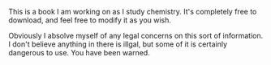 This is a book I am working on as I study chemistry.  It's completely free to download, and feel free to modify it as you wish.

Obviously I absolve myself of any legal concerns on this sort of information.  I don't believe anything in there is illgal, but some of it is certainly dangerous to use.  You have been warned.
